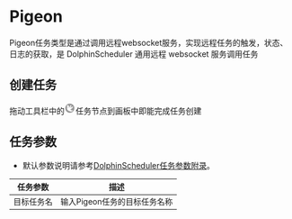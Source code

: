 # Pigeon

Pigeon任务类型是通过调用远程websocket服务，实现远程任务的触发，状态、日志的获取，是 DolphinScheduler 通用远程 websocket 服务调用任务

## 创建任务

拖动工具栏中的<img src="../../../../img/pigeon.png" width="20"/>任务节点到画板中即能完成任务创建

## 任务参数

- 默认参数说明请参考[DolphinScheduler任务参数附录](appendix.md#默认任务参数)。

| **任务参数** |      **描述**       |
|----------|-------------------|
| 目标任务名    | 输入Pigeon任务的目标任务名称 |

